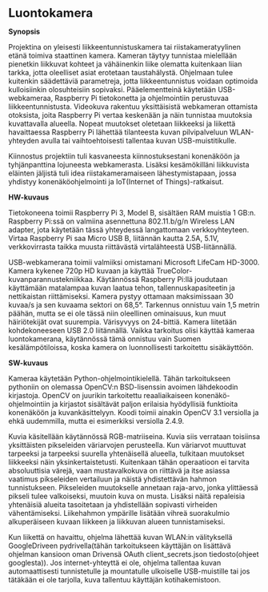 <font size="+2"><b>Luontokamera</b></font>

<b>Synopsis</b>

Projektina on yleisesti liikkeentunnistuskamera tai riistakameratyylinen etänä toimiva staattinen kamera. Kameran täytyy tunnistaa mielellään pienetkin liikkuvat kohteet ja vähäinenkin liike olematta kuitenkaan liian tarkka, jotta oleelliset asiat erotetaan taustahälystä. Ohjelmaan tulee kuitenkin säädettäviä parametreja, jotta liikkeentunnistus voidaan optimoida kulloisiinkin olosuhteisiin sopivaksi.  	Pääelementteinä käytetään USB-webkameraa, Raspberry Pi tietokonetta ja ohjelmointiin perustuvaa liikkeentunnistusta. Videokuva rakentuu yksittäisistä webkameran ottamista otoksista, joita Raspberry Pi vertaa keskenään ja näin tunnistaa muutoksia kuvattavalla alueella. Nopeat muutokset oletetaan liikkeeksi ja liikettä havaittaessa Raspberry Pi lähettää tilanteesta kuvan pilvipalveluun WLAN-yhteyden avulla tai vaihtoehtoisesti tallentaa kuvan USB-muistitikulle.

Kiinnostus projektiin tuli kasvaneesta kiinnostuksestani konenäköön ja tyhjänpanttina lojuneesta webkamerasta. Lisäksi kesämökilläni liikkuvista eläinten jäljistä tuli idea riistakameramaiseen lähestymistapaan, jossa yhdistyy konenäköohjelmointi ja IoT(Internet of Things)-ratkaisut.

<b>HW-kuvaus</b>

Tietokoneena toimii Raspberry Pi 3, Model B, sisältäen RAM muistia 1 GB:n. Raspberry Pi:ssä on valmiina asennettuna 802.11.b/g/n Wireless LAN adapter, jota käytetään tässä yhteydessä langattomaan verkkoyhteyteen. Virtaa Raspberry Pi saa Micro USB B, liitännän kautta 2.5A, 5.1V, verkkovirrasta taikka muusta riittävästä virtalähteestä USB-liitännällä. 

USB-webkamerana toimii valmiiksi omistamani Microsoft LifeCam HD-3000. Kamera kykenee 720p HD kuvaan ja käyttää TrueColor-kuvanparannustekniikkaa. Käytännössä Raspberry Pi:llä joudutaan käyttämään matalampaa kuvan laatua tehon, tallennuskapasiteetin ja nettikaistan riittämiseksi. Kamera pystyy ottamaan maksimissaan 30 kuvaa/s ja sen kuvaama sektori on 68,5°. Tarkennus onnistuu vain 1,5 metrin päähän, mutta se ei ole tässä niin oleellinen ominaisuus, kun muut häiriötekijät ovat suurempia. Värisyvyys on 24-bittiä. Kamera liitetään kohdekoneeseen USB 2.0 liitännällä. Vaikka tarkoitus olisi käyttää kameraa luontokamerana, käytännössä tämä onnistuu vain Suomen kesälämpötiloissa, koska kamera on luonnollisesti tarkoitettu sisäkäyttöön.

<b>SW-kuvaus</b>

Kameraa käytetään Python-ohjelmointikielellä. Tähän tarkoitukseen pythoniin on olemassa OpenCV:n BSD-lisenssin avoimen lähdekoodin kirjastoja. OpenCV on juurikin tarkoitettu reaaliaikaiseen konenäkö-ohjelmointiin ja kirjastot sisältävät paljon erilaisia hyödyllisiä funktioita konenäköön ja kuvankäsittelyyn. Koodi toimii ainakin OpenCV 3.1 versiolla ja ehkä uudemmilla, mutta ei esimerkiksi versiolla 2.4.9. 

Kuvia käsitellään käytännössä RGB-matriiseina. Kuvia siis verrataan toisiinsa yksittäisten pikseleiden väriarvojen perusteella. Kun väriarvot muuttuvat tarpeeksi ja tarpeeksi suurella yhtenäisellä alueella, tulkitaan muutokset liikkeeksi näin yksinkertaistetusti. Kuitenkaan tähän operaatioon ei tarvita absoluuttisia värejä, vaan mustavalkokuva on riittävä ja itse asiassa vaatimus pikseleiden vertailuun ja näistä yhdistettävän hahmon tunnistukseen. Pikseleiden muutokselle annetaan raja-arvo, jonka ylittäessä pikseli tulee valkoiseksi, muutoin kuva on musta. Lisäksi näitä repaleisia yhtenäisiä alueita tasoitetaan ja yhdistellään sopivasti virheiden vähentämiseksi. Liikehahmon ympärille lisätään vihreä suorakulmio alkuperäiseen kuvaan liikkeen ja liikkuvan alueen tunnistamiseksi.

Kun liikettä on havaittu, ohjelma lähettää kuvan WLAN:in välityksellä GoogleDriveen pydrivella(tähän tarkoitukseen käyttäjän on lisättävä ohjelman kansioon oman Drivensä OAuth client_secrets.json tiedosto(ohjeet googlesta)). Jos internet-yhteyttä ei ole, ohjelma tallentaa kuvan automaattisesti tunnistetulle ja mountatulle ulkoiselle USB-muistille tai jos tätäkään ei ole tarjolla, kuva tallentuu käyttäjän kotihakemistoon.
